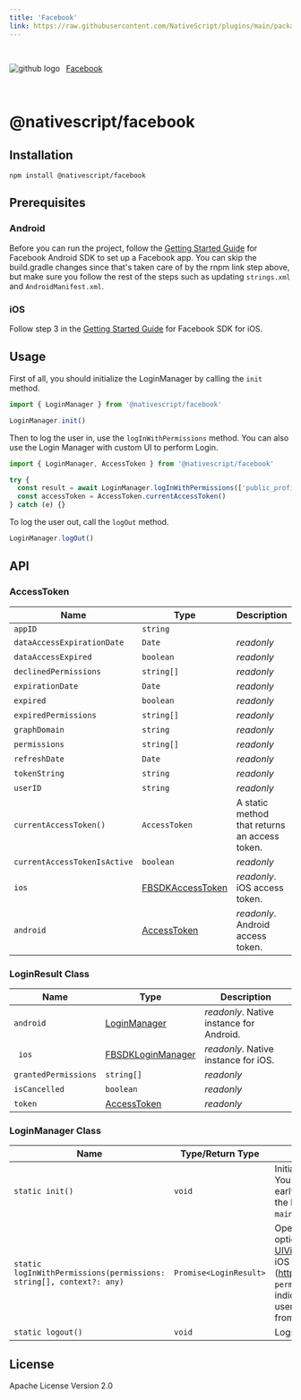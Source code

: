 ```yaml
---
title: 'Facebook'
link: https://raw.githubusercontent.com/NativeScript/plugins/main/packages/facebook/README.md
---
```


<div style="width: 100%; padding: 1.2em 0em">
	<img alt="github logo" src="../assets/images/github/GitHub-Mark-32px.png" style="display: inline; margin: 1em 0.5em 1em 0em">
	<a href="https://github.com/NativeScript/plugins/tree/main/packages/facebook" target="_blank" noopener>Facebook</a>
</div>

# @nativescript/facebook

## Installation

```cli
npm install @nativescript/facebook
```

## Prerequisites

### Android

Before you can run the project, follow the [Getting Started Guide](https://developers.facebook.com/docs/android/getting-started/) for Facebook Android SDK to set up a Facebook app. You can skip the build.gradle changes since that's taken care of by the rnpm link step above, but make sure you follow the rest of the steps such as updating `strings.xml` and `AndroidManifest.xml`.

### iOS

Follow step 3 in the [Getting Started Guide](https://developers.facebook.com/docs/ios/use-cocoapods) for Facebook SDK for iOS.

## Usage

First of all, you should initialize the LoginManager by calling the `init` method.

```ts
import { LoginManager } from '@nativescript/facebook'

LoginManager.init()
```

Then to log the user in, use the `logInWithPermissions` method.
You can also use the Login Manager with custom UI to perform Login.

```ts
import { LoginManager, AccessToken } from '@nativescript/facebook'

try {
  const result = await LoginManager.logInWithPermissions(['public_profile']) // LoginResult
  const accessToken = AccessToken.currentAccessToken()
} catch (e) {}
```

To log the user out, call the `logOut` method.

```ts
LoginManager.logOut()
```

## API

### AccessToken

| Name                         | Type                                                                                                   | Description                                   |
| ---------------------------- | ------------------------------------------------------------------------------------------------------ | --------------------------------------------- |
| `appID`                      | `string`                                                                                               |                                               |
| `dataAccessExpirationDate`   | `Date`                                                                                                 | _readonly_                                    |
| `dataAccessExpired`          | `boolean`                                                                                              | _readonly_                                    |
| `declinedPermissions`        | `string[]`                                                                                             | _readonly_                                    |
| `expirationDate`             | `Date`                                                                                                 | _readonly_                                    |
| `expired`                    | `boolean`                                                                                              | _readonly_                                    |
| `expiredPermissions`         | `string[]`                                                                                             | _readonly_                                    |
| `graphDomain`                | `string`                                                                                               | _readonly_                                    |
| `permissions`                | `string[]`                                                                                             | _readonly_                                    |
| `refreshDate`                | `Date`                                                                                                 | _readonly_                                    |
| `tokenString`                | `string`                                                                                               | _readonly_                                    |
| `userID`                     | `string`                                                                                               | _readonly_                                    |
| `currentAccessToken()`       | `AccessToken`                                                                                          | A static method that returns an access token. |
| `currentAccessTokenIsActive` | `boolean`                                                                                              | _readonly_                                    |
| `ios`                        | [FBSDKAccessToken](https://developers.facebook.com/docs/reference/ios/current/class/FBSDKAccessToken/) | _readonly_. iOS access token.                 |
| `android`                    | [AccessToken](https://developers.facebook.com/docs/reference/android/current/class/AccessToken/)       | _readonly_. Android access token.             |

### LoginResult Class

| Name                 | Type                                                                                                     | Description                              |
| -------------------- | -------------------------------------------------------------------------------------------------------- | ---------------------------------------- |
| `android`            | [LoginManager](https://developers.facebook.com/docs/reference/android/current/class/LoginManager/)       | _readonly_. Native instance for Android. |
| ` ios`               | [FBSDKLoginManager](https://developers.facebook.com/docs/reference/ios/current/class/FBSDKLoginManager/) | _readonly_. Native instance for iOS.     |
| `grantedPermissions` | `string[]`                                                                                               | _readonly_                               |
| `isCancelled`        | `boolean`                                                                                                | _readonly_                               |
| `token`              | [AccessToken](#accesstoken)                                                                              | _readonly_                               |

### LoginManager Class

| Name                                                                | Type/Return Type       | Description                                                                                                                                                                                                                                                                                                                         |
| ------------------------------------------------------------------- | ---------------------- | ----------------------------------------------------------------------------------------------------------------------------------------------------------------------------------------------------------------------------------------------------------------------------------------------------------------------------------- |
| `static init()`                                                     | `void`                 | Initializes the LoginManager. You should call this method early in the app lifecycle and the best place for that is the `main.ts`.                                                                                                                                                                                                  |
| `static logInWithPermissions(permissions: string[], context?: any)` | `Promise<LoginResult>` | Opens the login window in the optionally provided `context`(a [UIViewController](https://developer.apple.com/documentation/uikit/uiviewcontroller?language=objc) instance on iOS and an [Activity](https://developer.android.The `permissions` parameter indicates the data about the user the app would like to get from Facebook. |
| `static logout()`                                                   | `void`                 | Logs out the user.                                                                                                                                                                                                                                                                                                                  |

## License

Apache License Version 2.0
